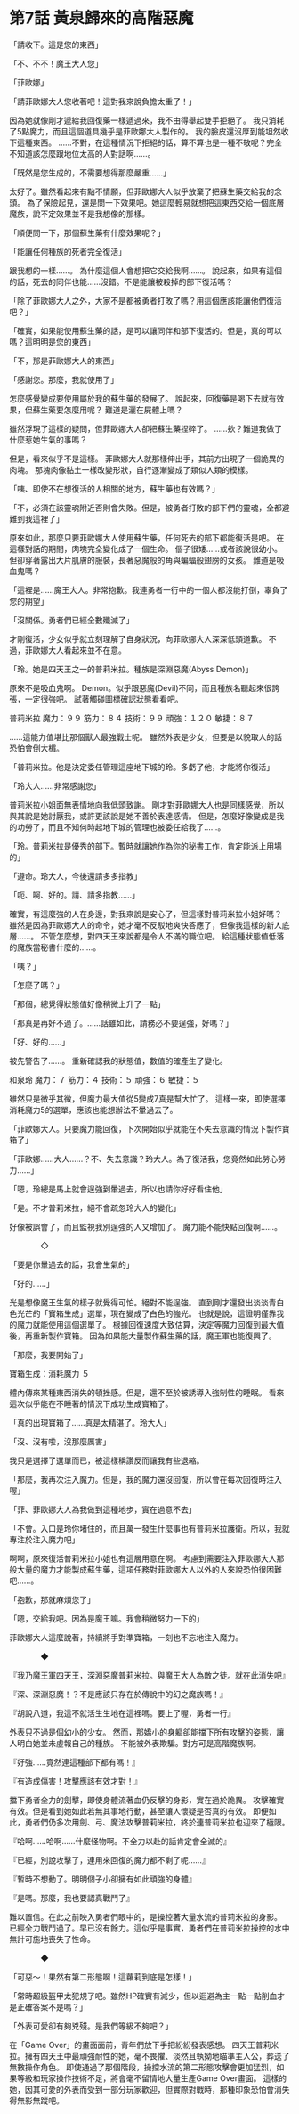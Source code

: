 # 第7話 黃泉歸來的高階惡魔

「請收下。這是您的東西」

「不、不不！魔王大人您」

「菲歐娜」

「請菲歐娜大人您收著吧！這對我來說負擔太重了！」

因為她就像剛才遞給我回復藥一樣遞過來，我不由得舉起雙手拒絕了。
我只消耗了5點魔力，而且這個道具幾乎是菲歐娜大人製作的。
我的臉皮還沒厚到能坦然收下這種東西。
……不對，在這種情況下拒絕的話，算不算也是一種不敬呢？完全不知道該怎麼跟地位太高的人對話啊……。

「既然是您生成的，不需要想得那麼嚴重……」

太好了。雖然看起來有點不情願，但菲歐娜大人似乎放棄了把蘇生藥交給我的念頭。
為了保險起見，還是問一下效果吧。她這麼輕易就想把這東西交給一個底層魔族，說不定效果並不是我想像的那樣。

「順便問一下，那個蘇生藥有什麼效果呢？」

「能讓任何種族的死者完全復活」

跟我想的一樣……。
為什麼這個人會想把它交給我啊……。
說起來，如果有這個的話，死去的同伴也能……沒錯。不是能讓被殺掉的部下復活嗎？

「除了菲歐娜大人之外，大家不是都被勇者打敗了嗎？用這個應該能讓他們復活吧？」

「確實，如果能使用蘇生藥的話，是可以讓同伴和部下復活的。但是，真的可以嗎？這明明是您的東西」

「不，那是菲歐娜大人的東西」

「感謝您。那麼，我就使用了」

怎麼感覺變成要使用屬於我的蘇生藥的發展了。
說起來，回復藥是喝下去就有效果，但蘇生藥要怎麼用呢？
難道是灑在屍體上嗎？

雖然浮現了這樣的疑問，但菲歐娜大人卻把蘇生藥捏碎了。
……欸？難道我做了什麼惹她生氣的事嗎？

但是，看來似乎不是這樣。
菲歐娜大人就那樣伸出手，其前方出現了一個詭異的肉塊。
那塊肉像黏土一樣改變形狀，自行逐漸變成了類似人類的模樣。

「咦、即使不在想復活的人相關的地方，蘇生藥也有效嗎？」

「不，必須在該靈魂附近否則會失敗。但是，被勇者打敗的部下們的靈魂，全都避難到我這裡了」

原來如此，那麼只要菲歐娜大人使用蘇生藥，任何死去的部下都能復活是吧。
在這樣對話的期間，肉塊完全變化成了一個生命。
個子很矮……或者該說很幼小。但卻穿著露出大片肌膚的服裝，長著惡魔般的角與蝙蝠般翅膀的女孩。
難道是吸血鬼嗎？

「這裡是……魔王大人。非常抱歉。我連勇者一行中的一個人都沒能打倒，辜負了您的期望」

「沒關係。勇者們已經全數殲滅了」

才剛復活，少女似乎就立刻理解了自身狀況，向菲歐娜大人深深低頭道歉。
不過，菲歐娜大人看起來並不在意。

「玲。她是四天王之一的普莉米拉。種族是深淵惡魔(Abyss Demon)」

原來不是吸血鬼啊。
Demon。似乎跟惡魔(Devil)不同，而且種族名聽起來很誇張，一定很強吧。
試著觸碰圖標確認狀態看看吧。

普莉米拉 魔力：９９ 筋力：８４ 技術：９９ 頑強：１２０ 敏捷：８７

……這能力值堪比那個獸人最強戰士呢。
雖然外表是少女，但要是以貌取人的話恐怕會倒大楣。

「普莉米拉。他是決定委任管理這座地下城的玲。多虧了他，才能將你復活」

「玲大人……非常感謝您」

普莉米拉小姐面無表情地向我低頭致謝。
剛才對菲歐娜大人也是同樣感覺，所以與其說是她討厭我，或許更該說是她不善於表達感情。
但是，怎麼好像變成是我的功勞了，而且不知何時起地下城的管理也被委任給我了……。

「玲。普莉米拉是優秀的部下。暫時就讓她作為你的秘書工作，肯定能派上用場的」

「遵命。玲大人，今後還請多多指教」

「呃、啊、好的。請、請多指教……」

確實，有這麼強的人在身邊，對我來說是安心了，但這樣對普莉米拉小姐好嗎？
雖然是因為菲歐娜大人的命令，她才毫不反駁地爽快答應了，但像我這樣的新人底層……。
不管怎麼想，對四天王來說都是令人不滿的職位吧。
給這種狀態值低落的魔族當秘書什麼的……。

「咦？」

「怎麼了嗎？」

「那個，總覺得狀態值好像稍微上升了一點」

「那真是再好不過了。……話雖如此，請務必不要逞強，好嗎？」

「好、好的……」

被先警告了……。
重新確認我的狀態值，數值的確產生了變化。

和泉玲 魔力：７ 筋力：４ 技術：５ 頑強：６ 敏捷：５

雖然只是微乎其微，但魔力最大值從5變成7真是幫大忙了。
這樣一來，即使選擇消耗魔力5的選單，應該也能想辦法不暈過去了。

「菲歐娜大人。只要魔力能回復，下次開始似乎就能在不失去意識的情況下製作寶箱了」

「菲歐娜……大人……？不、失去意識？玲大人。為了復活我，您竟然如此勞心勞力……」

「嗯，玲總是馬上就會逞強到暈過去，所以也請你好好看住他」

「是。不才普莉米拉，絕不會疏忽玲大人的變化」

好像被誤會了，而且監視我別逞強的人又增加了。
魔力能不能快點回復啊……。

　　　　◇

「要是你暈過去的話，我會生氣的」

「好的……」

光是想像魔王生氣的樣子就覺得可怕。絕對不能逞強。
直到剛才還發出淡淡青白色光芒的「寶箱生成」選單，現在變成了白色的強光。
也就是說，這證明僅靠我的魔力就能使用這個選單了。
根據回復速度大致估算，決定等魔力回復到最大值後，再重新製作寶箱。
因為如果能大量製作蘇生藥的話，魔王軍也能復興了。

「那麼，我要開始了」

寶箱生成：消耗魔力 ５

體內傳來某種東西消失的頓挫感。但是，還不至於被誘導入強制性的睡眠。
看來這次似乎能在不睡著的情況下成功生成寶箱了。

「真的出現寶箱了……真是太精湛了。玲大人」

「沒、沒有啦，沒那麼厲害」

我只是選擇了選單而已，被這樣稱讚反而讓我有些退縮。

「那麼，我再次注入魔力。但是，我的魔力還沒回復，所以會在每次回復時注入喔」

「菲、菲歐娜大人為我做到這種地步，實在過意不去」

「不會。入口是玲你堵住的，而且萬一發生什麼事也有普莉米拉護衛。所以，我就專注於注入魔力吧」

啊啊，原來復活普莉米拉小姐也有這層用意在啊。
考慮到需要注入菲歐娜大人那般大量的魔力才能製成蘇生藥，這項任務對菲歐娜大人以外的人來說恐怕很困難吧……。

「抱歉，那就麻煩您了」

「嗯，交給我吧。因為是魔王嘛。我會稍微努力一下的」

菲歐娜大人這麼說著，持續將手對準寶箱，一刻也不忘地注入魔力。

　　　　◆

『我乃魔王軍四天王，深淵惡魔普莉米拉。與魔王大人為敵之徒。就在此消失吧』

『深、深淵惡魔！？不是應該只存在於傳說中的幻之魔族嗎！』

『胡說八道，我這不就活生生地在這裡嗎。要上了喔，勇者一行』

外表只不過是個幼小的少女。
然而，那嬌小的身軀卻能擋下所有攻擊的姿態，讓人明白她並未虛報自己的種族。
不能被外表欺騙。對方可是高階魔族啊。

『好強……竟然連這種部下都有嗎！』

『有造成傷害！攻擊應該有效才對！』

擋下勇者全力的劍擊，即使身體流著血仍反擊的身影，實在過於詭異。
攻擊確實有效。但是看到她如此若無其事地行動，甚至讓人懷疑是否真的有效。
即便如此，勇者們仍多次用劍、弓、魔法攻擊普莉米拉，終於連普莉米拉也迎來了極限。

『哈啊……哈啊……什麼怪物啊。不全力以赴的話肯定會全滅的』

『已經，別說攻擊了，連用來回復的魔力都不剩了呢……』

『暫時不想動了。明明個子小卻擁有如此頑強的身體』

『是嗎。那麼，我也要認真戰鬥了』

難以置信。在此之前映入勇者們眼中的，是操控著大量水流的普莉米拉的身影。
已經全力戰鬥過了。早已沒有餘力。這似乎是事實，勇者們在普莉米拉操控的水中無計可施地喪失了性命。

　　　　◆

「可惡～！果然有第二形態啊！這蘿莉到底是怎樣！」

「常時超級盔甲太犯規了吧。雖然HP確實有減少，但以迴避為主一點一點削血才是正確答案不是嗎？」

「外表可愛卻有夠兇殘。是我們等級不夠吧？」

在「Game Over」的畫面面前，青年們放下手把紛紛發表感想。
四天王普莉米拉。擁有四天王中最頑強耐性的她，毫不畏懼、淡然且執拗地瞄準主人公，葬送了無數操作角色。
即使通過了那個階段，操控水流的第二形態攻擊會更加猛烈，如果等級和玩家操作技術不足，將會毫不留情地大量生產Game Over畫面。
這樣的她，因其可愛的外表而受到一部分玩家歡迎，但實際對戰時，那種印象恐怕會消失得無影無蹤吧。